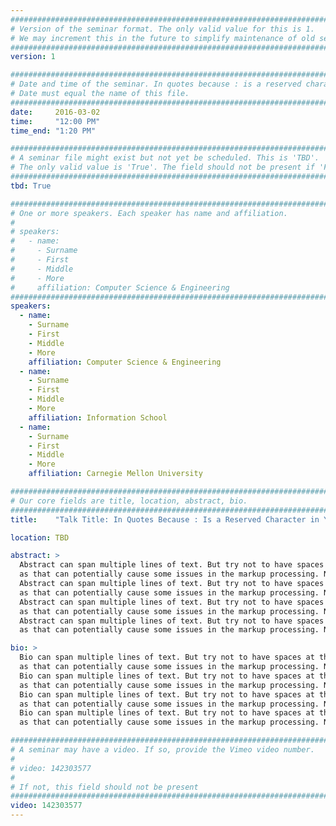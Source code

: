 ```yaml
---
################################################################################
# Version of the seminar format. The only valid value for this is 1. 
# We may increment this in the future to simplify maintenance of old seminars.
################################################################################
version: 1

################################################################################
# Date and time of the seminar. In quotes because : is a reserved character.
# Date must equal the name of this file.
################################################################################
date:     2016-03-02
time:     "12:00 PM"
time_end: "1:20 PM"

################################################################################
# A seminar file might exist but not yet be scheduled. This is 'TBD'. 
# The only valid value is 'True'. The field should not be present if 'False'.
################################################################################
tbd: True

################################################################################
# One or more speakers. Each speaker has name and affiliation.
#
# speakers:
#   - name: 
#     - Surname
#     - First
#     - Middle
#     - More
#     affiliation: Computer Science & Engineering 
################################################################################
speakers:
  - name: 
    - Surname
    - First
    - Middle
    - More
    affiliation: Computer Science & Engineering 
  - name: 
    - Surname
    - First
    - Middle
    - More
    affiliation: Information School 
  - name: 
    - Surname
    - First
    - Middle
    - More
    affiliation: Carnegie Mellon University 

################################################################################
# Our core fields are title, location, abstract, bio.
################################################################################
title:    "Talk Title: In Quotes Because : Is a Reserved Character in YAML"

location: TBD

abstract: >
  Abstract can span multiple lines of text. But try not to have spaces at the end of a line,
  as that can potentially cause some issues in the markup processing. Not sure if it will or not. 
  Abstract can span multiple lines of text. But try not to have spaces at the end of a line,
  as that can potentially cause some issues in the markup processing. Not sure if it will or not. 
  Abstract can span multiple lines of text. But try not to have spaces at the end of a line,
  as that can potentially cause some issues in the markup processing. Not sure if it will or not. 
  Abstract can span multiple lines of text. But try not to have spaces at the end of a line,
  as that can potentially cause some issues in the markup processing. Not sure if it will or not. 

bio: >
  Bio can span multiple lines of text. But try not to have spaces at the end of a line,
  as that can potentially cause some issues in the markup processing. Not sure if it will or not. 
  Bio can span multiple lines of text. But try not to have spaces at the end of a line,
  as that can potentially cause some issues in the markup processing. Not sure if it will or not. 
  Bio can span multiple lines of text. But try not to have spaces at the end of a line,
  as that can potentially cause some issues in the markup processing. Not sure if it will or not. 
  Bio can span multiple lines of text. But try not to have spaces at the end of a line,
  as that can potentially cause some issues in the markup processing. Not sure if it will or not. 

################################################################################
# A seminar may have a video. If so, provide the Vimeo video number.
#
# video: 142303577
#
# If not, this field should not be present 
################################################################################
video: 142303577
---
```

